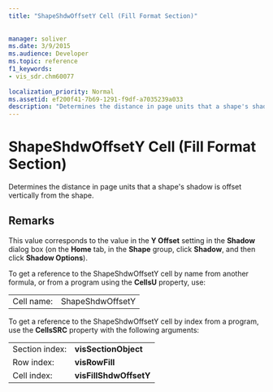 ```yaml
---
title: "ShapeShdwOffsetY Cell (Fill Format Section)"
 
 
manager: soliver
ms.date: 3/9/2015
ms.audience: Developer
ms.topic: reference
f1_keywords:
- vis_sdr.chm60077
 
localization_priority: Normal
ms.assetid: ef200f41-7b69-1291-f9df-a7035239a033
description: "Determines the distance in page units that a shape's shadow is offset vertically from the shape."
---
```


# ShapeShdwOffsetY Cell (Fill Format Section)

Determines the distance in page units that a shape's shadow is offset vertically from the shape.
  
## Remarks

This value corresponds to the value in the **Y Offset** setting in the **Shadow** dialog box (on the **Home** tab, in the **Shape** group, click **Shadow**, and then click **Shadow Options**).
  
To get a reference to the ShapeShdwOffsetY cell by name from another formula, or from a program using the **CellsU** property, use: 
  
|||
|:-----|:-----|
| Cell name:  <br/> | ShapeShdwOffsetY  <br/> |
   
To get a reference to the ShapeShdwOffsetY cell by index from a program, use the **CellsSRC** property with the following arguments: 
  
|||
|:-----|:-----|
| Section index:  <br/> |**visSectionObject** <br/> |
| Row index:  <br/> |**visRowFill** <br/> |
| Cell index:  <br/> |**visFillShdwOffsetY** <br/> |
   

